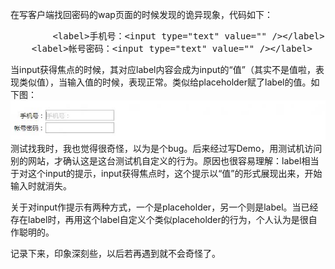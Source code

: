 在写客户端找回密码的wap页面的时候发现的诡异现象，代码如下：
<pre class="prettyprint">
        &ltlabel&gt手机号：&ltinput type="text" value="" /&gt&lt/label&gt
	&ltlabel&gt帐号密码：&ltinput type="text" value="" /&gt&lt/label&gt
</pre>
当input获得焦点的时候，其对应label内容会成为input的“值”（其实不是值啦，表现类似值），当输入值的时候，表现正常。类似给placeholder赋了label的值。如下图：
<img src="/blog/images/code_label_bug.jpg" />
测试找我时，我也觉得很奇怪，以为是个bug。后来经过写Demo，用测试机访问别的网站，才确认这是这台测试机自定义的行为。原因也很容易理解：label相当于对这个input的提示，input获得焦点时，这个提示以“值”的形式展现出来，开始输入时就消失。

关于对input作提示有两种方式，一个是placeholder，另一个则是label。当已经存在label时，再用这个label自定义个类似placeholder的行为，个人认为是很自作聪明的。

记录下来，印象深刻些，以后若再遇到就不会奇怪了。